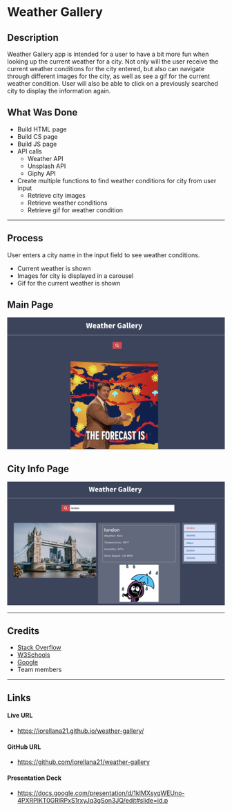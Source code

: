 # Weather Gallery
## Description
Weather Gallery app is intended for a user to have a bit more fun when looking up the current weather for a city. Not only will the user receive the current weather conditions for the city entered, but also can navigate through different images for the city, as well as see a gif for the current weather condition. User will also be able to click on a previously searched city to display the information again.
## What Was Done
* Build HTML page
* Build CS page
* Build JS page
* API calls
    * Weather API
    * Unsplash API
    * Giphy API
* Create multiple functions to find weather conditions for city from user input
    * Retrieve city images
    * Retrieve weather conditions
    * Retrieve gif for weather condition
---
## Process
User enters a city name in the input field to see weather conditions.
* Current weather is shown
* Images for city is displayed in a carousel
* Gif for the current weather is shown


## Main Page
![alt text](https://raw.githubusercontent.com/iorellana21/weather-gallery/main/assets/main-page.png "main-page")
## City Info Page
![alt text](https://raw.githubusercontent.com/iorellana21/weather-gallery/main/assets/city-info.png "city-info-page")

---
## Credits
* [Stack Overflow](https://stackoverflow.com/)
* [W3Schools](https://www.w3schools.com/)
* [Google](https://www.google.com/)
* Team members

---
## Links
#### Live URL
* https://iorellana21.github.io/weather-gallery/
#### GitHub URL
* https://github.com/iorellana21/weather-gallery
#### Presentation Deck
* https://docs.google.com/presentation/d/1kIMXsyqWEUno-4PXRPlKT0GRlRPxS1rxyJq3gSon3JQ/edit#slide=id.p
